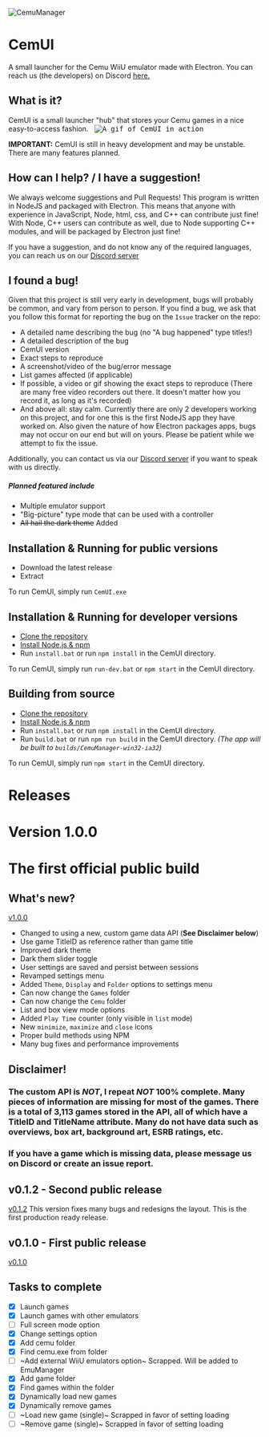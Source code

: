 ![CemuManager](http://i.imgur.com/lHCnhFE.png)

# CemUI
A small launcher for the Cemu WiiU emulator made with Electron.
You can reach us (the developers) on Discord [here.][1]

## What is it?
CemUI is a small launcher "hub" that stores your Cemu games in a nice easy-to-access fashion.
 
<kbd>
![A gif of CemUI in action](http://i.imgur.com/jOrxr9D.gif)
</kbd>
 
**IMPORTANT:** CemUI is still in heavy development and may be unstable. There are many features planned.

## How can I help? / I have a suggestion!
We always welcome suggestions and Pull Requests! This program is written in NodeJS and packaged with Electron. This means that anyone with experience in JavaScript, Node, html, css, and C++ can contribute just fine! With Node, C++ users can contribute as well, due to Node supporting C++ modules, and will be packaged by Electron just fine!

If you have a suggestion, and do not know any of the required languages, you can reach us on our [Discord server][1]

## I found a bug!
Given that this project is still very early in development, bugs will probably be common, and vary from person to person. If you find a bug, we ask that you follow this format for reporting the bug on the `Issue` tracker on the repo:
- A detailed name describing the bug (no "A bug happened" type titles!)
- A detailed description of the bug
- CemUI version
- Exact steps to reproduce
- A screenshot/video of the bug/error message
- List games affected (if applicable)
- If possible, a video or gif showing the exact steps to reproduce (There are many free video recorders out there. It doesn't matter how you record it, as long as it's recorded)
- And above all: stay calm. Currently there are only 2 developers working on this project, and for one this is the first NodeJS app they have worked on. Also given the nature of how Electron packages apps, bugs may not occur on our end but will on yours. Please be patient while we attempt to fix the issue.

Additionally, you can contact us via our [Discord server][1] if you want to speak with us directly.

##### Planned featured include
- Multiple emulator support
- "Big-picture" type mode that can be used with a controller
- ~~All hail the dark theme~~ Added
 
## Installation & Running for public versions
- Download the latest release
- Extract

To run CemUI, simply run `CemUI.exe`
 
## Installation & Running for developer versions
* [Clone the repository](https://help.github.com/articles/cloning-a-repository)
* [Install Node.js & npm](https://docs.npmjs.com/getting-started/installing-node)
* Run `install.bat` or run `npm install` in the CemUI directory.

To run CemUI, simply run `run-dev.bat` or `npm start` in the CemUI directory.

## Building from source
* [Clone the repository](https://help.github.com/articles/cloning-a-repository)
* [Install Node.js & npm](https://docs.npmjs.com/getting-started/installing-node)
* Run `install.bat` or run `npm install` in the CemUI directory.
* Run `build.bat` or run `npm run build` in the CemUI directory. _(The app will be built to `builds/CemuManager-win32-ia32`)_


To run CemUI, simply run `npm start` in the CemUI directory.

# Releases

# Version 1.0.0

# The first official public build

## What's new?

[v1.0.0](https://github.com/RedDuckss/CemUI/releases/tag/v1.0.0)

- Changed to using a new, custom game data API (**See Disclaimer below**)
- Use game TitleID as reference rather than game title
- Improved dark theme
- Dark them slider toggle
- User settings are saved and persist between sessions
- Revamped settings menu
- Added `Theme`, `Display` and `Folder` options to settings menu
- Can now change the `Games` folder
- Can now change the `Cemu` folder
- List and box view mode options
- Added `Play Time` counter (only visible in `list` mode)
- New `minimize`, `maximize` and `close` icons
- Proper build methods using NPM
- Many bug fixes and performance improvements

## Disclaimer!
### The custom API is _NOT_, I repeat _NOT_ 100% complete. Many pieces of information are missing for most of the games. There is a total of 3,113 games stored in the API, all of which have a TitleID and TitleName attribute. Many do not have data such as overviews, box art, background art, ESRB ratings, etc.

### If you have a game which is missing data, please message us on Discord or create an issue report.

## v0.1.2 - Second public release
[v0.1.2](https://github.com/RedDuckss/CemUI/releases/tag/v0.1.2)
This version fixes many bugs and redesigns the layout. This is the first production ready release.

## v0.1.0 - First public release
[v0.1.0](https://github.com/RedDuckss/CemUI/releases/tag/v0.1.0)
 

## Tasks to complete

- [x] Launch games
- [x] Launch games with other emulators
- [ ] Full screen mode option
- [x] Change settings option
- [x] Add cemu folder
- [x] Find cemu.exe from folder
- [ ] ~Add external WiiU emulators option~  Scrapped. Will be added to EmuManager
- [x] Add game folder
- [x] Find games within the folder
- [x] Dynamically load new games
- [x] Dynamically remove games
- [ ] ~Load new game (single)~ Scrapped in favor of setting loading
- [ ] ~Remove game (single)~ Scrapped in favor of setting loading

[1]: https://discord.gg/WYVnFEQ
